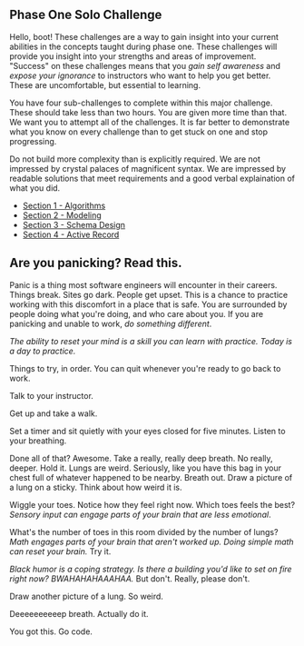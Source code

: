## Phase One Solo Challenge

Hello, boot! These challenges are a way to gain insight into your current abilities in the concepts taught during phase one. These challenges will provide you insight into your strengths and areas of improvement. "Success" on these challenges means that you *gain self awareness* and *expose your ignorance* to instructors who want to help you get better. These are uncomfortable, but essential to learning.

You have four sub-challenges to complete within this major challenge. These should take less than two hours. You are given more time than that. We want you to attempt all of the challenges. It is far better to demonstrate what you know on every challenge than to get stuck on one and stop progressing.

Do not build more complexity than is explicitly required. We are not impressed by crystal palaces of magnificent syntax. We are impressed by readable solutions that meet requirements and a good verbal explaination of what you did.

- [Section 1 - Algorithms](/1-algorithms)
- [Section 2 - Modeling](/2-modeling)
- [Section 3 - Schema Design](/3-schema-design)
- [Section 4 - Active Record](/4-active-record)


## Are you panicking? Read this.

Panic is a thing most software engineers will encounter in their careers. Things break. Sites go dark. People get upset. This is a chance to practice working with this discomfort in a place that is safe. You are surrounded by people doing what you're doing, and who care about you. If you are panicking and unable to work, *do something different*.

*The ability to reset your mind is a skill you can learn with practice. Today is a day to practice.*

Things to try, in order. You can quit whenever you're ready to go back to work.

Talk to your instructor.

Get up and take a walk.

Set a timer and sit quietly with your eyes closed for five minutes. Listen to your breathing.

Done all of that? Awesome. Take a really, really deep breath. No really, deeper. Hold it. Lungs are weird. Seriously, like you have this bag in your chest full of whatever happened to be nearby. Breath out. Draw a picture of a lung on a sticky. Think about how weird it is.

Wiggle your toes. Notice how they feel right now. Which toes feels the best? *Sensory input can engage parts of your brain that are less emotional*.

What's the number of toes in this room divided by the number of lungs? *Math engages parts of your brain that aren't worked up. Doing simple math can reset your brain.* Try it.

*Black humor is a coping strategy. Is there a building you'd like to set on fire right now? BWAHAHAHAAAHAA.* But don't. Really, please don't.

Draw another picture of a lung. So weird.

Deeeeeeeeeep breath. Actually do it.

You got this. Go code.
